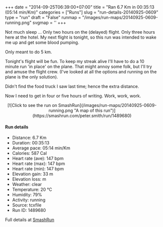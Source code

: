 +++
date = "2014-09-25T06:39:00+07:00"
title = "Ran 6.7 Km in 00:35:13 (05:14 min/Km)"
categories = ["Runs"]
slug = "run-details-20140925-0609"
type = "run"
draft = "False"
runmap = "/images/run-maps/20140925-0609-running.png"
svgmap = '<polyline points="41 6, 41 82, 42 100, 76 100, 95 100, 95 67, 95 56, 95 38, 98 29, 97 6, 94 29, 42 27, 41 6, 30 6, 26 3, 10 5, 10 3, 4 3, 2 0, 4 3, 29 4, 40 3, 41 1">'
+++

Not much sleep ... Only two hours on the (delayed) flight. Only three hours here at the hotel. My next flight is tonight, so this run was intended to wake me up and get some blood pumping.

Only meant to do 5 km. 

Tonight's flight will be fun. To keep my streak alive I'll have to do a 10 minute run 'in place' on the plane. That might annoy some folk, but I'll try and amuse the flight crew. (I've looked at all the options and running on the plane is the only solution). 

Didn't find the food truck I saw last time; hence the extra distance. 

Now I need to get in four or five hours of writing. Work, work, work. 



<!--more-->

<center>
[![Click to see the run on SmashRun](/images/run-maps/20140925-0609-running.png "A map of this run")](https://smashrun.com/peter.smith/run/1489680)
</center>

#### Run details

* Distance: 6.7 Km
* Duration: 00:35:13
* Average pace: 05:14 min/Km
* Calories: 587 Cal
* Heart rate (ave): 147 bpm
* Heart rate (max): 147 bpm
* Heart rate (min): 147 bpm
* Elevation gain: 33 m
* Elevation loss:  m
* Weather: clear
* Temperature: 20 &deg;C
* Humidity: 79%
* Activity: running
* Source: tcxfile
* Run ID: 1489680

Full details at [SmashRun](https://smashrun.com/peter.smith/run/1489680)